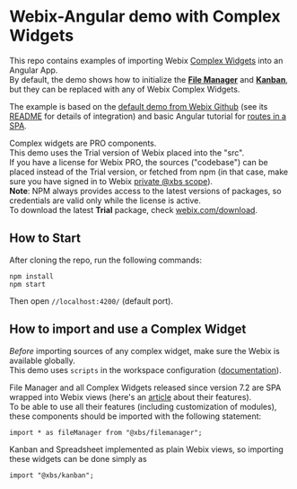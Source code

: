 Webix-Angular demo with Complex Widgets
================

This repo contains examples of importing Webix [Complex Widgets](https://webix.com/widget/complex-widgets/) into an Angular App.<br/>By default, the demo shows how to initialize the [**File Manager**](https://webix.com/filemanager/) and [**Kanban**](https://webix.com/kanban/), but they can be replaced with any of Webix Complex Widgets.

The example is based on the [default demo from Webix Github](https://github.com/webix-hub/angular2-demo) (see its [README](https://github.com/webix-hub/angular2-demo#basics-of-usage) for details of integration) and basic Angular tutorial for [routes in a SPA](https://v15.angular.io/guide/router-tutorial). <br/>


Complex widgets are PRO components.<br/>This demo uses the Trial version of Webix placed into the "src". <br/>If you have a license for Webix PRO, the sources ("codebase") can be placed instead of the Trial version, or fetched from npm (in that case, make sure you have signed in to Webix [private @xbs scope](https://docs.webix.com/desktop__install.html#installingwithnpm)). <br/>
**Note**: NPM always provides access to the latest versions of packages, so credentials are valid only while the license is active. <br/>
To download the latest **Trial** package, check [webix.com/download](https://webix.com/download/).

How to Start
----------------

After cloning the repo, run the following commands:

```
npm install
npm start
```
Then open `//localhost:4200/` (default port).

How to import and use a Complex Widget
-------

*Before* importing sources of any complex widget, make sure the Webix is available globally.<br/>This demo uses `scripts` in the workspace configuration ([documentation](https://angular.dev/reference/configs/workspace-config#styles-and-scripts-configuration)).

File Manager and all Complex Widgets released since version 7.2 are SPA wrapped into Webix views (here's an [article](https://blog.webix.com/new-strategy-of-complex-widgets-why-webix-jet/) about their features).<br/>To be able to use all their features (including customization of modules), these components should be imported with the following statement:
```
import * as fileManager from "@xbs/filemanager";
```
Kanban and Spreadsheet implemented as plain Webix views, so importing these widgets can be done simply as
```
import "@xbs/kanban";
```

